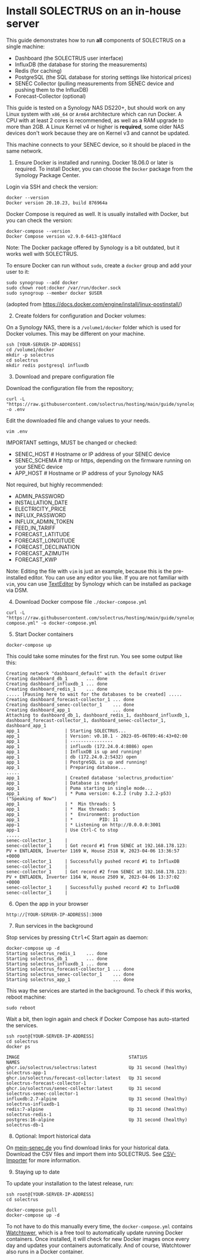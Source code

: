 # Install SOLECTRUS on an in-house server

This guide demonstrates how to run **all** components of SOLECTRUS on a single machine:

- Dashboard (the SOLECTRUS user interface)
- InfluxDB (the database for storing the measurements)
- Redis (for caching)
- PostgreSQL (the SQL database for storing settings like historical prices)
- SENEC Collector (pulling measurements from SENEC device and pushing them to the InfluxDB)
- Forecast-Collector (optional)

This guide is tested on a Synology NAS DS220+, but should work on any Linux system with `x86_64` or `Arm64` architecture which can run Docker. A CPU with at least 2 cores is recommended, as well as a RAM upgrade to more than 2GB. A Linux Kernel v4 or higher is **required**, some older NAS devices don't work because they are on Kernel v3 and cannot be updated.

This machine connects to your SENEC device, so it should be placed in the same network.

1. Ensure Docker is installed and running. Docker 18.06.0 or later is required. To install Docker, you can choose the `Docker` package from the Synology Package Center.

Login via SSH and check the version:

```console
docker --version
Docker version 20.10.23, build 876964a
```

Docker Compose is required as well. It is usually installed with Docker, but you can check the version:

```console
docker-compose --version
Docker Compose version v2.9.0-6413-g38f6acd
```

Note: The Docker package offered by Synology is a bit outdated, but it works well with SOLECTRUS.

To ensure Docker can run without `sudo`, create a `docker` group and add your user to it:

```console
sudo synogroup --add docker
sudo chown root:docker /var/run/docker.sock
sudo synogroup --member docker $USER
```

(adopted from https://docs.docker.com/engine/install/linux-postinstall/)

2. Create folders for configuration and Docker volumes:

On a Synology NAS, there is a `/volume1/docker` folder which is used for Docker volumes. This may be different on your machine.

```console
ssh [YOUR-SERVER-IP-ADDRESS]
cd /volume1/docker
mkdir -p solectrus
cd solectrus
mkdir redis postgresql influxdb
```

3. Download and prepare configuration file

Download the configuration file from the repository;

```console
curl -L "https://raw.githubusercontent.com/solectrus/hosting/main/guide/synology/.env" -o .env
```

Edit the downloaded file and change values to your needs.

```console
vim .env
```

IMPORTANT settings, MUST be changed or checked:

- SENEC_HOST # Hostname or IP address of your SENEC device
- SENEC_SCHEMA # http or https, depending on the firmware running on your SENEC device
- APP_HOST # Hostname or IP address of your Synology NAS

Not required, but highly recommended:

- ADMIN_PASSWORD
- INSTALLATION_DATE
- ELECTRICITY_PRICE
- INFLUX_PASSWORD
- INFLUX_ADMIN_TOKEN
- FEED_IN_TARIFF
- FORECAST_LATITUDE
- FORECAST_LONGITUDE
- FORECAST_DECLINATION
- FORECAST_AZIMUTH
- FORECAST_KWP

Note: Editing the file with `vim` is just an example, because this is the pre-installed editor. You can use any editor you like. If you are not familiar with `vim`, you can use [TextEditor](https://www.synology.com/dsm/packages/TextEditor) by Synology which can be installed as package via DSM.

4. Download Docker compose file `./docker-compose.yml`

```console
curl -L "https://raw.githubusercontent.com/solectrus/hosting/main/guide/synology/docker-compose.yml" -o docker-compose.yml
```

5. Start Docker containers

```console
docker-compose up
```

This could take some minutes for the first run. You see some output like this:

```
Creating network "dashboard_default" with the default driver
Creating dashboard_db_1       ... done
Creating dashboard_influxdb_1 ... done
Creating dashboard_redis_1    ... done
..... [Pausing here to wait for the databases to be created] .....
Creating dashboard_forecast-collector_1 ... done
Creating dashboard_senec-collector_1    ... done
Creating dashboard_app_1                ... done
Attaching to dashboard_db_1, dashboard_redis_1, dashboard_influxdb_1, dashboard_forecast-collector_1, dashboard_senec-collector_1, dashboard_app_1
app_1                 | Starting SOLECTRUS...
app_1                 | Version: v0.10.1 - 2023-05-06T09:46:43+02:00
app_1                 | ----------------
app_1                 | influxdb (172.24.0.4:8086) open
app_1                 | InfluxDB is up and running!
app_1                 | db (172.24.0.2:5432) open
app_1                 | PostgreSQL is up and running!
app_1                 | Preparing database...
.....
app_1                 | Created database 'solectrus_production'
app_1                 | Database is ready!
app_1                 | Puma starting in single mode...
app_1                 | * Puma version: 6.2.2 (ruby 3.2.2-p53) ("Speaking of Now")
app_1                 | *  Min threads: 5
app_1                 | *  Max threads: 5
app_1                 | *  Environment: production
app_1                 | *          PID: 11
app-1                 | * Listening on http://0.0.0.0:3001
app-1                 | Use Ctrl-C to stop
.....
senec-collector_1     |
senec-collector_1     | Got record #1 from SENEC at 192.168.178.123: PV + ENTLADEN, Inverter 1169 W, House 2518 W, 2023-04-06 13:36:57 +0000
senec-collector_1     | Successfully pushed record #1 to InfluxDB
senec-collector_1     |
senec-collector_1     | Got record #2 from SENEC at 192.168.178.123: PV + ENTLADEN, Inverter 1164 W, House 2509 W, 2023-04-06 13:37:02 +0000
senec-collector_1     | Successfully pushed record #2 to InfluxDB
senec-collector_1     |
```

6. Open the app in your browser

`http://[YOUR-SERVER-IP-ADDRESS]:3000`

7. Run services in the background

Stop services by pressing <kbd>Ctrl+C</kbd>
Start again as daemon:

```console
docker-compose up -d
Starting solectrus_redis_1    ... done
Starting solectrus_db_1       ... done
Starting solectrus_influxdb_1 ... done
Starting solectrus_forecast-collector_1 ... done
Starting solectrus_senec-collector_1    ... done
Starting solectrus_app_1                ... done
```

This way the services are started in the background. To check if this works, reboot machine:

```console
sudo reboot
```

Wait a bit, then login again and check if Docker Compose has auto-started the services.

```console
ssh root@[YOUR-SERVER-IP-ADDRESS]
cd solectrus
docker ps

IMAGE                                         STAT1US                  NAMES
ghcr.io/solectrus/solectrus:latest            Up 31 second (healthy)   solectrus-app-1
ghcr.io/solectrus/forecast-collector:latest   Up 31 second             solectrus-forecast-collector-1
ghcr.io/solectrus/senec-collector:latest      Up 31 second             solectrus-senec-collector-1
influxdb:2.7-alpine                           Up 31 second (healthy)   solectrus-influxdb-1
redis:7-alpine                                Up 31 second (healthy)   solectrus-redis-1
postgres:16-alpine                            Up 31 second (healthy)   solectrus-db-1
```

8. Optional: Import historical data

On [mein-senec.de](https://mein-senec.de) you find download links for your historical data. Download the CSV files and import them into SOLECTRUS. See [CSV-Importer](https://github.com/solectrus/csv-importer) for more information.

9. Staying up to date

To update your installation to the latest release, run:

```console
ssh root@[YOUR-SERVER-IP-ADDRESS]
cd solectrus

docker-compose pull
docker-compose up -d
```

To not have to do this manually every time, the `docker-compose.yml` contains [Watchtower](https://containrrr.dev/watchtower/), which is a free tool to automatically update running Docker containers. Once installed, it will check for new Docker images once every day and updates your containers automatically. And of course, Watchtower also runs in a Docker container.
